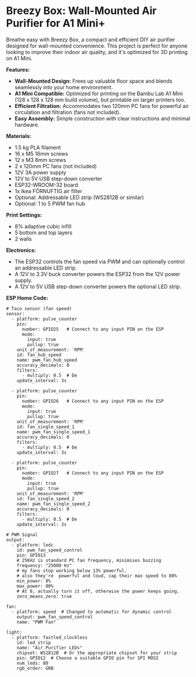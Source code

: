
# Breezy Box: Wall-Mounted Air Purifier for A1 Mini+ 

Breathe easy with Breezy Box, a compact and efficient DIY air purifier designed for wall-mounted convenience. This project is perfect for anyone looking to improve their indoor air quality, and it's optimized for 3D printing on A1 Mini.

**Features:**

* **Wall-Mounted Design:** Frees up valuable floor space and blends seamlessly into your home environment.
* **A1 Mini Compatible:** Optimized for printing on the Bambu Lab A1 Mini (128 x 128 x 128 mm build volume), but printable on larger printers too.
* **Efficient Filtration:** Accommodates two 120mm PC fans for powerful air circulation and filtration (fans not included).
* **Easy Assembly:** Simple construction with clear instructions and minimal hardware.

**Materials:**

* 1.5 kg PLA filament
* 16 x M5 16mm screws
* 12 x M3 8mm screws
* 2 x 120mm PC fans (not included)
* 12V 3A power supply
* 12V to 5V USB step-down converter
* ESP32-WROOM-32 board
* 1x Ikea FÖRNUFTIG air filter
* Optional: Addressable LED strip (WS2812B or similar)
* Optional: 1 to 5 PWM fan hub

**Print Settings:**

* 8% adaptive cubic infill
* 5 bottom and top layers
* 2 walls

**Electronics:**

* The ESP32 controls the fan speed via PWM and can optionally control an addressable LED strip.
* A 12V to 3.3V buck converter powers the ESP32 from the 12V power supply.
* A 12V to 5V USB step-down converter powers the optional LED strip.

**ESP Home Code:**

```
# Taco sensor (fan speed)
sensor:
  - platform: pulse_counter
    pin: 
      number: GPIO25   # Connect to any input PIN on the ESP
      mode:
        input: true
        pullup: true
    unit_of_measurement: 'RPM'
    id: fan_hub_speed
    name: pwm_fan_hub_speed
    accuracy_decimals: 0
    filters:
      - multiply: 0.5  # De
    update_interval: 3s

  - platform: pulse_counter
    pin: 
      number: GPIO26   # Connect to any input PIN on the ESP
      mode:
        input: true
        pullup: true
    unit_of_measurement: 'RPM'
    id: fan_single_speed_1
    name: pwm_fan_single_speed_1
    accuracy_decimals: 0
    filters:
      - multiply: 0.5  # De
    update_interval: 3s

  - platform: pulse_counter
    pin: 
      number: GPIO27   # Connect to any input PIN on the ESP
      mode:
        input: true
        pullup: true
    unit_of_measurement: 'RPM'
    id: fan_single_speed_2
    name: pwm_fan_single_speed_2
    accuracy_decimals: 0
    filters:
      - multiply: 0.5  # De
    update_interval: 3s

# PWM Signal
output:
  - platform: ledc
    id: pwm_fan_speed_control
    pin: GPIO13
    # 25KHz is standard PC fan frequency, minimises buzzing
    frequency: "25000 Hz" 
    # my fans stop working below 13% powerful.
    # also they're  powerful and loud, cap their max speed to 80%
    min_power: 8%
    max_power: 80%
    # At 0, actually turn it off, otherwise the power keeps going.
    zero_means_zero: true

fan:
  - platform: speed  # Changed to automatic for dynamic control
    output: pwm_fan_speed_control
    name: "PWM Fan"

light:
  - platform: fastled_clockless
    id: led_strip
    name: "Air Purifier LEDs"
    chipset: WS2812B  # Or the appropriate chipset for your strip
    pin: GPIO12  # Choose a suitable GPIO pin for SPI MOSI
    num_leds: 80
    rgb_order: GRB
```
